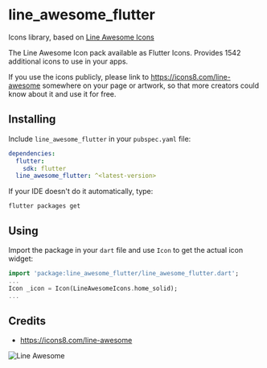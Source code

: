 # line_awesome_flutter

Icons library, based on [Line Awesome Icons](https://icons8.com/line-awesome)

The Line Awesome Icon pack available as Flutter Icons. Provides 1542 additional
icons to use in your apps.

If you use the icons publicly, please link to https://icons8.com/line-awesome
somewhere on your page or artwork, so that more creators could know about it
and use it for free.

## Installing

Include `line_awesome_flutter` in your `pubspec.yaml` file:

```yaml
dependencies:
  flutter:
    sdk: flutter
  line_awesome_flutter: ^<latest-version>
```

If your IDE doesn't do it automatically, type:

`flutter packages get`


## Using

Import the package in your `dart` file and use `Icon` to get the actual icon widget:

```dart
import 'package:line_awesome_flutter/line_awesome_flutter.dart';
...
Icon _icon = Icon(LineAwesomeIcons.home_solid);
...
```

## Credits

- https://icons8.com/line-awesome

![Line Awesome](https://raw.githubusercontent.com/clean/line_awesome_flutter/master/line-awesome-icons.png)
